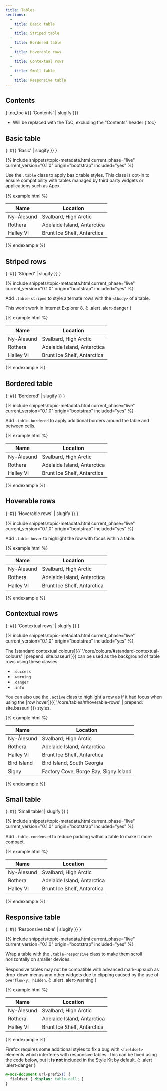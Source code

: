 ```yaml
---
title: Tables
sections:
  -
    title: Basic table
  -
    title: Striped table
  -
    title: Bordered table
  -
    title: Hoverable rows
  -
    title: Contextual rows
  -
    title: Small table
  -
    title: Responsive table
---
```


## Contents
{:.no_toc #{{ 'Contents' | slugify }}}

* Will be replaced with the ToC, excluding the "Contents" header
{:toc}

## Basic table
{: #{{ 'Basic' | slugify }} }

{% include snippets/topic-metadata.html current_phase="live" current_version="0.1.0" origin="bootstrap" included="yes" %}

Use the `.table` class to apply basic table styles. This class is opt-in to ensure compatibility with tables managed by
third party widgets or applications such as Apex.

{% example html %}
<table class="table">
  <thead>
    <tr>
      <th>Name</th>
      <th>Location</th>
    </tr>
  </thead>
  <tbody>
    <tr>
      <td>Ny-Ålesund</td>
      <td>Svalbard, High Arctic</td>
    </tr>
    <tr>
      <td>Rothera</td>
      <td>Adelaide Island, Antarctica</td>
    </tr>
    <tr>
      <td>Halley VI</td>
      <td>Brunt Ice Shelf, Antarctica</td>
    </tr>
  </tbody>
</table>
{% endexample %}

## Striped rows
{: #{{ 'Striped' | slugify }} }

{% include snippets/topic-metadata.html current_phase="live" current_version="0.1.0" origin="bootstrap" included="yes" %}

Add `.table-striped` to style alternate rows with the <code>&lt;tbody&gt;</code> of a table.

This won't work in Internet Explorer 8.
{: .alert .alert-danger }

{% example html %}
<table class="table table-striped">
  <thead>
    <tr>
      <th>Name</th>
      <th>Location</th>
    </tr>
  </thead>
  <tbody>
    <tr>
      <td>Ny-Ålesund</td>
      <td>Svalbard, High Arctic</td>
    </tr>
    <tr>
      <td>Rothera</td>
      <td>Adelaide Island, Antarctica</td>
    </tr>
    <tr>
      <td>Halley VI</td>
      <td>Brunt Ice Shelf, Antarctica</td>
    </tr>
  </tbody>
</table>
{% endexample %}

## Bordered table
{: #{{ 'Bordered' | slugify }} }

{% include snippets/topic-metadata.html current_phase="live" current_version="0.1.0" origin="bootstrap" included="yes" %}

Add `.table-bordered` to apply additional borders around the table and between cells.

{% example html %}
<table class="table table-bordered">
  <thead>
    <tr>
      <th>Name</th>
      <th>Location</th>
    </tr>
  </thead>
  <tbody>
    <tr>
      <td>Ny-Ålesund</td>
      <td>Svalbard, High Arctic</td>
    </tr>
    <tr>
      <td>Rothera</td>
      <td>Adelaide Island, Antarctica</td>
    </tr>
    <tr>
      <td>Halley VI</td>
      <td>Brunt Ice Shelf, Antarctica</td>
    </tr>
  </tbody>
</table>
{% endexample %}

## Hoverable rows
{: #{{ 'Hoverable rows' | slugify }} }

{% include snippets/topic-metadata.html current_phase="live" current_version="0.1.0" origin="bootstrap" included="yes" %}

Add `.table-hover` to highlight the row with focus within a table.

{% example html %}
<table class="table table-hover">
  <thead>
    <tr>
      <th>Name</th>
      <th>Location</th>
    </tr>
  </thead>
  <tbody>
    <tr>
      <td>Ny-Ålesund</td>
      <td>Svalbard, High Arctic</td>
    </tr>
    <tr>
      <td>Rothera</td>
      <td>Adelaide Island, Antarctica</td>
    </tr>
    <tr>
      <td>Halley VI</td>
      <td>Brunt Ice Shelf, Antarctica</td>
    </tr>
  </tbody>
</table>
{% endexample %}

## Contextual rows
{: #{{ 'Contextual rows' | slugify }} }

{% include snippets/topic-metadata.html current_phase="live" current_version="0.1.0" origin="bootstrap" included="yes" %}

The [standard contextual colours]({{ '/core/colours/#standard-contextual-colours' | prepend: site.baseurl }}) can be
used as the background of table rows using these classes:

* `.success`
* `.warning`
* `.danger`
* `.info`

You can also use the `.active` class to highlight a row as if it had focus when using the
[row hover]({{ '/core/tables/#hoverable-rows' | prepend: site.baseurl }}) styles.

{% example html %}
<table class="table">
  <thead>
    <tr>
      <th>Name</th>
      <th>Location</th>
    </tr>
  </thead>
  <tbody>
    <tr class="success">
      <td>Ny-Ålesund</td>
      <td>Svalbard, High Arctic</td>
    </tr>
    <tr class="warning">
      <td>Rothera</td>
      <td>Adelaide Island, Antarctica</td>
    </tr>
    <tr class="danger">
      <td>Halley VI</td>
      <td>Brunt Ice Shelf, Antarctica</td>
    </tr>
    <tr class="info">
      <td>Bird Island</td>
      <td>Bird Island, South Georgia</td>
    </tr>
    <tr class="active">
      <td>Signy</td>
      <td>Factory Cove, Borge Bay, Signy Island</td>
    </tr>
  </tbody>
</table>
{% endexample %}

## Small table
{: #{{ 'Small table' | slugify }} }

{% include snippets/topic-metadata.html current_phase="live" current_version="0.1.0" origin="bootstrap" included="yes" %}

Add `.table-condensed` to reduce padding within a table to make it more compact.

{% example html %}
<table class="table table-condensed">
  <thead>
    <tr>
      <th>Name</th>
      <th>Location</th>
    </tr>
  </thead>
  <tbody>
    <tr>
      <td>Ny-Ålesund</td>
      <td>Svalbard, High Arctic</td>
    </tr>
    <tr>
      <td>Rothera</td>
      <td>Adelaide Island, Antarctica</td>
    </tr>
    <tr>
      <td>Halley VI</td>
      <td>Brunt Ice Shelf, Antarctica</td>
    </tr>
  </tbody>
</table>
{% endexample %}

## Responsive table
{: #{{ 'Responsive table' | slugify }} }

{% include snippets/topic-metadata.html current_phase="live" current_version="0.1.0" origin="bootstrap" included="yes" %}

Wrap a table with the `.table-responsive` class to make them scroll horizontally on smaller devices.

Responsive tables may not be compatible with advanced mark-up such as drop-down menus and other widgets due to clipping
caused by the use of `overflow-y: hidden`.
{: .alert .alert-warning }

{% example html %}
<div class="table-responsive">
  <table class="table table-condensed">
    <thead>
      <tr>
        <th>Name</th>
        <th>Location</th>
      </tr>
    </thead>
    <tbody>
      <tr>
        <td>Ny-Ålesund</td>
        <td>Svalbard, High Arctic</td>
      </tr>
      <tr>
        <td>Rothera</td>
        <td>Adelaide Island, Antarctica</td>
      </tr>
      <tr>
        <td>Halley VI</td>
        <td>Brunt Ice Shelf, Antarctica</td>
      </tr>
    </tbody>
  </table>
</div>
{% endexample %}

Firefox requires some additional styles to fix a bug with <code>&lt;fieldset&gt;</code> elements which interferes with
responsive tables. This can be fixed using the code below, but it **is not** included in the Style Kit by default.
{: .alert .alert-danger }

```css
@-moz-document url-prefix() {
  fieldset { display: table-cell; }
}
```
